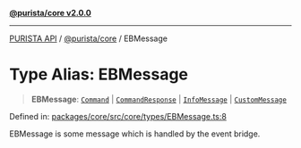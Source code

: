 [**@purista/core v2.0.0**](../README.md)

***

[PURISTA API](../../../packages.md) / [@purista/core](../README.md) / EBMessage

# Type Alias: EBMessage

> **EBMessage**: [`Command`](Command.md) \| [`CommandResponse`](CommandResponse.md) \| [`InfoMessage`](InfoMessage.md) \| [`CustomMessage`](CustomMessage.md)

Defined in: [packages/core/src/core/types/EBMessage.ts:8](https://github.com/puristajs/purista/blob/master/packages/core/src/core/types/EBMessage.ts#L8)

EBMessage is some message which is handled by the event bridge.
